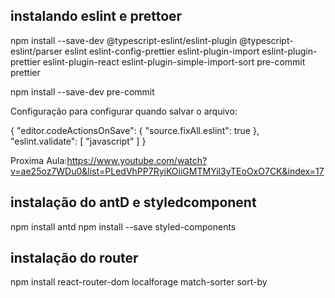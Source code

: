 ## instalando eslint e prettoer

npm install --save-dev @typescript-eslint/eslint-plugin @typescript-eslint/parser eslint eslint-config-prettier eslint-plugin-import eslint-plugin-prettier eslint-plugin-react eslint-plugin-simple-import-sort pre-commit prettier

npm install --save-dev pre-commit

Configuração para configurar quando salvar o arquivo:

{
"editor.codeActionsOnSave": {
"source.fixAll.eslint": true
},
"eslint.validate": [
"javascript"
]
}

Proxima Aula:https://www.youtube.com/watch?v=ae25oz7WDu0&list=PLedVhPP7RyiKOiiGMTMYil3yTEoOxO7CK&index=17

## instalação do antD e styledcomponent

npm install antd
npm install --save styled-components

## instalação do router

npm install react-router-dom localforage match-sorter sort-by
